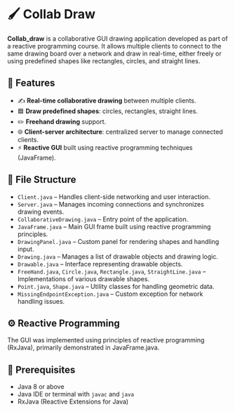 # 🖌️ Collab Draw

**Collab_draw** is a collaborative GUI drawing application developed as part of a reactive programming course. It allows multiple clients to connect to the same drawing board over a network and draw in real-time, either freely or using predefined shapes like rectangles, circles, and straight lines.

## 🧠 Features

- ✍️ **Real-time collaborative drawing** between multiple clients.
- 🟦 **Draw predefined shapes**: circles, rectangles, straight lines.
- ✏️ **Freehand drawing** support.
- 🌐 **Client-server architecture**: centralized server to manage connected clients.
- ⚡ **Reactive GUI** built using reactive programming techniques (JavaFrame).

## 📁 File Structure

- `Client.java` – Handles client-side networking and user interaction.
- `Server.java` – Manages incoming connections and synchronizes drawing events.
- `CollaborativeDrawing.java` – Entry point of the application.
- `JavaFrame.java` – Main GUI frame built using reactive programming principles.
- `DrawingPanel.java` – Custom panel for rendering shapes and handling input.
- `Drawing.java` – Manages a list of drawable objects and drawing logic.
- `Drawable.java` – Interface representing drawable objects.
- `FreeHand.java`, `Circle.java`, `Rectangle.java`, `StraightLine.java` – Implementations of various drawable shapes.
- `Point.java`, `Shape.java` – Utility classes for handling geometric data.
- `MissingEndpointException.java` – Custom exception for network handling issues.

## ⚙️ Reactive Programming
The GUI was implemented using principles of reactive programming (RxJava), primarily demonstrated in JavaFrame.java.

## 📄 Prerequisites

- Java 8 or above
- Java IDE or terminal with `javac` and `java`
- RxJava (Reactive Extensions for Java)
